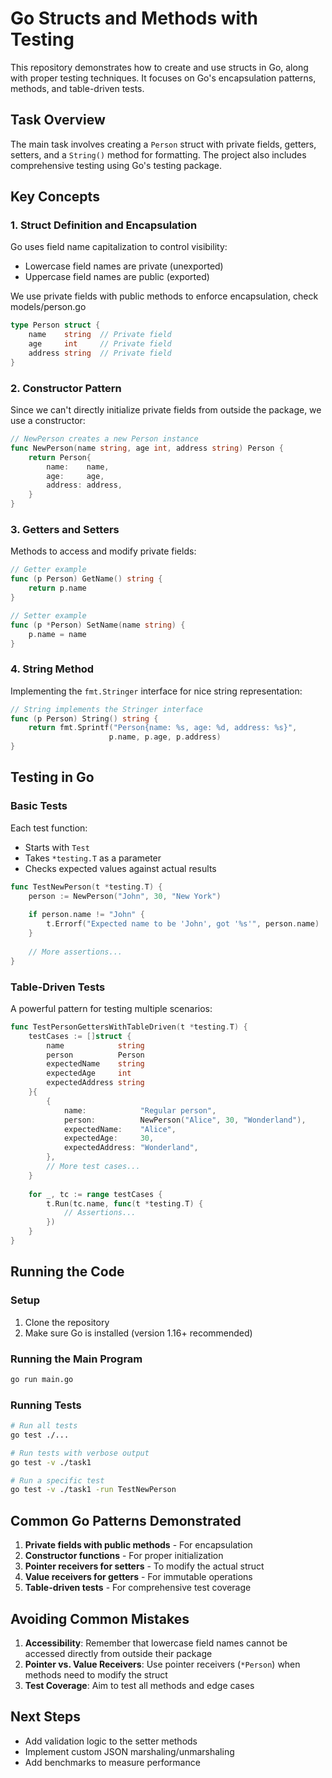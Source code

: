 # Go Structs and Methods with Testing

This repository demonstrates how to create and use structs in Go, along with proper testing techniques. It focuses on Go's encapsulation patterns, methods, and table-driven tests.


## Task Overview

The main task involves creating a `Person` struct with private fields, getters, setters, and a `String()` method for formatting. The project also includes comprehensive testing using Go's testing package.

## Key Concepts

### 1. Struct Definition and Encapsulation

Go uses field name capitalization to control visibility:
- Lowercase field names are private (unexported)
- Uppercase field names are public (exported)

We use private fields with public methods to enforce encapsulation, check models/person.go

```go
type Person struct {
    name    string  // Private field
    age     int     // Private field
    address string  // Private field
}
```

### 2. Constructor Pattern

Since we can't directly initialize private fields from outside the package, we use a constructor:

```go
// NewPerson creates a new Person instance
func NewPerson(name string, age int, address string) Person {
    return Person{
        name:    name,
        age:     age,
        address: address,
    }
}
```

### 3. Getters and Setters

Methods to access and modify private fields:

```go
// Getter example
func (p Person) GetName() string {
    return p.name
}

// Setter example
func (p *Person) SetName(name string) {
    p.name = name
}
```

### 4. String Method

Implementing the `fmt.Stringer` interface for nice string representation:

```go
// String implements the Stringer interface
func (p Person) String() string {
    return fmt.Sprintf("Person{name: %s, age: %d, address: %s}", 
                      p.name, p.age, p.address)
}
```

## Testing in Go

### Basic Tests

Each test function:
- Starts with `Test`
- Takes `*testing.T` as a parameter
- Checks expected values against actual results

```go
func TestNewPerson(t *testing.T) {
    person := NewPerson("John", 30, "New York")
    
    if person.name != "John" {
        t.Errorf("Expected name to be 'John', got '%s'", person.name)
    }
    
    // More assertions...
}
```

### Table-Driven Tests

A powerful pattern for testing multiple scenarios:

```go
func TestPersonGettersWithTableDriven(t *testing.T) {
    testCases := []struct {
        name            string
        person          Person
        expectedName    string
        expectedAge     int
        expectedAddress string
    }{
        {
            name:            "Regular person",
            person:          NewPerson("Alice", 30, "Wonderland"),
            expectedName:    "Alice",
            expectedAge:     30,
            expectedAddress: "Wonderland",
        },
        // More test cases...
    }
    
    for _, tc := range testCases {
        t.Run(tc.name, func(t *testing.T) {
            // Assertions...
        })
    }
}
```

## Running the Code

### Setup

1. Clone the repository
2. Make sure Go is installed (version 1.16+ recommended)

### Running the Main Program

```bash
go run main.go
```

### Running Tests

```bash
# Run all tests
go test ./...

# Run tests with verbose output
go test -v ./task1

# Run a specific test
go test -v ./task1 -run TestNewPerson
```

## Common Go Patterns Demonstrated

1. **Private fields with public methods** - For encapsulation
2. **Constructor functions** - For proper initialization
3. **Pointer receivers for setters** - To modify the actual struct
4. **Value receivers for getters** - For immutable operations
5. **Table-driven tests** - For comprehensive test coverage

## Avoiding Common Mistakes

1. **Accessibility**: Remember that lowercase field names cannot be accessed directly from outside their package
2. **Pointer vs. Value Receivers**: Use pointer receivers (`*Person`) when methods need to modify the struct
3. **Test Coverage**: Aim to test all methods and edge cases

## Next Steps

- Add validation logic to the setter methods
- Implement custom JSON marshaling/unmarshaling
- Add benchmarks to measure performance
